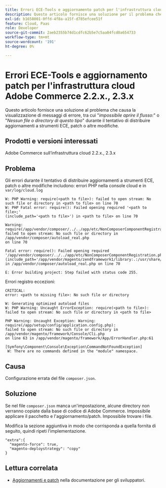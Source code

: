 ```yaml
---
title: Errori ECE-Tools e aggiornamento patch per l'infrastruttura cloud Adobe Commerce 2.2.x., 2.3.x
description: Questo articolo fornisce una soluzione per il problema che si verifica quando vengono visualizzati messaggi di errore, tra cui "*impossibile aprire il flusso:*" o "*Nessun file o directory di questo tipo*" durante il tentativo di distribuire aggiornamenti a ECE-Tools, patch o altre modifiche.
exl-id: b1658001-0ffd-4f8a-a15f-d785efcee51f
feature: Cloud, Paas
role: Developer
source-git-commit: 2aeb2355b74d1cdfc62b5e7c5aa04fcd0a654733
workflow-type: tm+mt
source-wordcount: '191'
ht-degree: 0%

---
```


# Errori ECE-Tools e aggiornamento patch per l&#39;infrastruttura cloud Adobe Commerce 2.2.x., 2.3.x

Questo articolo fornisce una soluzione al problema che causa la visualizzazione di messaggi di errore, tra cui &quot;*impossibile aprire il flusso:*&quot; o &quot;*Nessun file o directory di questo tipo*&quot; durante il tentativo di distribuire aggiornamenti a strumenti ECE, patch o altre modifiche.

## Prodotti e versioni interessati

Adobe Commerce sull’infrastruttura cloud 2.2.x., 2.3.x

## Problema

Gli errori durante il tentativo di distribuire aggiornamenti a strumenti ECE, patch o altre modifiche includono: errori PHP nella console cloud e in `var/log/cloud.log`

```
W: PHP Warning: require(<path to file>): failed to open stream: No such file or directory in <path to file> on line 70
W: PHP Fatal error: require(): Failed opening required '<path to file>;'
(include_path='<path to file>') in <path to file> on line 70

Warning: require(/app/vendor/composer/../../app/etc/NonComposerComponentRegistration.php):
failed to open stream: No such file or directory in /app/vendor/composer/autoload_real.php
on line 70

Fatal error: require(): Failed opening required '/app/vendor/composer/../../app/etc/NonComposerComponentRegistration.php'
(include_path='/app/vendor/magento/zendframework1/library:.:/usr/share/php')
in /app/vendor/composer/autoload_real.php on line 70

E: Error building project: Step failed with status code 255.
```

Errori registro eccezioni:

```
CRITICAL:
error: <path to missing file>: No such file or directory
```

```
W: Generating optimized autoload files
W: PHP Warning: Uncaught ErrorException: require(<path to file>):
failed to open stream: No such file or directory in <path to file>
```

```
PHP Warning: Uncaught Exception: Warning: require(/app/setup/config/application.config.php):
failed to open stream: No such file or directory in /app/vendor/magento/framework/Console/Cli.php
on line 63 in /app/vendor/magento/framework/App/ErrorHandler.php:61
```

```
[Symfony\Component\Console\Exception\CommandNotFoundException]
 W: There are no commands defined in the "module" namespace.
```

## Causa

Configurazione errata del file `composer.json`.

## Soluzione

Se nel file `composer.json` manca un&#39;impostazione, alcune directory non verranno copiate dalla base di codice di Adobe Commerce. Impossibile applicare il pacchetto e l&#39;aggiornamento/patch. Impossibile trovare i file.

Modifica la sezione aggiuntiva in modo che corrisponda a quella fornita di seguito, quindi ripeti l’implementazione.

```
"extra":{
  "magento-force": true,
  "magento-deploystrategy": "copy"
}
```

## Lettura correlata

* [Aggiornamenti e patch](https://experienceleague.adobe.com/it/docs/commerce-cloud-service/user-guide/develop/upgrade/best-practices) nella documentazione per gli sviluppatori.
